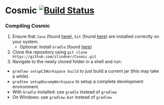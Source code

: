 # Cosmic [![Build Status](https://travis-ci.org/zlindner/Cosmic.svg?branch=master)](https://travis-ci.org/zlindner/Cosmic)

### Compiling Cosmic
1. Ensure that `Java` (found [here](http://www.oracle.com/technetwork/java/javase/downloads/jdk8-downloads-2133151.html)), `Git` (found [here](http://git-scm.com/)) are installed correctly on your system.
    * Optional: Install `Gradle` (found [here](http://www.gradle.org/downloads))
1. Clone the repository using `git clone https://github.com/zlindner/Cosmic.git`
1. Navigate to the newly cloned folder in a shell and run:
 * `gradlew setupCIWorkspace build` to just build a current jar (this may take a while).
 * `gradlew setupDecompWorkspace` to setup a complete development environment.
 * With `Gradle` installed: use `gradle` instead of `gradlew`
 * On Windows: use `gradlew.bat` instead of `gradlew`